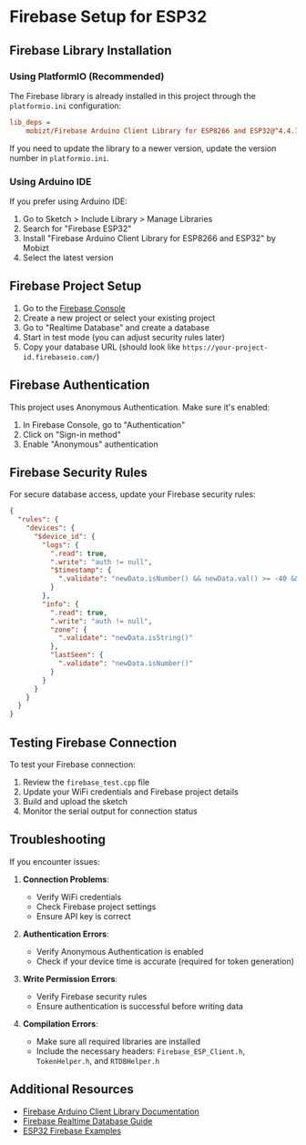 # Firebase Setup for ESP32

## Firebase Library Installation

### Using PlatformIO (Recommended)
The Firebase library is already installed in this project through the `platformio.ini` configuration:

```ini
lib_deps = 
    mobizt/Firebase Arduino Client Library for ESP8266 and ESP32@^4.4.14
```

If you need to update the library to a newer version, update the version number in `platformio.ini`.

### Using Arduino IDE
If you prefer using Arduino IDE:

1. Go to Sketch > Include Library > Manage Libraries
2. Search for "Firebase ESP32"
3. Install "Firebase Arduino Client Library for ESP8266 and ESP32" by Mobizt
4. Select the latest version

## Firebase Project Setup

1. Go to the [Firebase Console](https://console.firebase.google.com/)
2. Create a new project or select your existing project
3. Go to "Realtime Database" and create a database
4. Start in test mode (you can adjust security rules later)
5. Copy your database URL (should look like `https://your-project-id.firebaseio.com/`)

## Firebase Authentication

This project uses Anonymous Authentication. Make sure it's enabled:

1. In Firebase Console, go to "Authentication"
2. Click on "Sign-in method"
3. Enable "Anonymous" authentication

## Firebase Security Rules

For secure database access, update your Firebase security rules:

```json
{
  "rules": {
    "devices": {
      "$device_id": {
        "logs": {
          ".read": true,
          ".write": "auth != null",
          "$timestamp": {
            ".validate": "newData.isNumber() && newData.val() >= -40 && newData.val() <= 125"
          }
        },
        "info": {
          ".read": true,
          ".write": "auth != null",
          "zone": {
            ".validate": "newData.isString()"
          },
          "lastSeen": {
            ".validate": "newData.isNumber()"
          }
        }
      }
    }
  }
}
```

## Testing Firebase Connection

To test your Firebase connection:
1. Review the `firebase_test.cpp` file
2. Update your WiFi credentials and Firebase project details
3. Build and upload the sketch
4. Monitor the serial output for connection status

## Troubleshooting

If you encounter issues:

1. **Connection Problems**:
   - Verify WiFi credentials
   - Check Firebase project settings
   - Ensure API key is correct

2. **Authentication Errors**:
   - Verify Anonymous Authentication is enabled
   - Check if your device time is accurate (required for token generation)

3. **Write Permission Errors**:
   - Verify Firebase security rules
   - Ensure authentication is successful before writing data

4. **Compilation Errors**:
   - Make sure all required libraries are installed
   - Include the necessary headers: `Firebase_ESP_Client.h`, `TokenHelper.h`, and `RTDBHelper.h`

## Additional Resources

- [Firebase Arduino Client Library Documentation](https://github.com/mobizt/Firebase-ESP-Client)
- [Firebase Realtime Database Guide](https://firebase.google.com/docs/database)
- [ESP32 Firebase Examples](https://github.com/mobizt/Firebase-ESP-Client/tree/main/examples)
